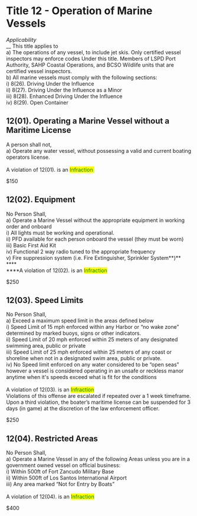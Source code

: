 # Title 12  - Operation of Marine Vessels

_Applicability‌_\
&#x20; __  This‌ ‌title‌ ‌applies‌ ‌to‌ ‌\
&#x20;    a) The‌ ‌operations‌ ‌of‌ ‌any‌ ‌vessel,‌ ‌to‌ ‌include‌ ‌jet‌ ‌skis.‌ ‌Only‌ ‌certified‌ ‌vessel‌ ‌inspectors‌ ‌may‌ ‌enforce‌ ‌codes‌ ‌Under‌ ‌this‌ ‌title.‌ ‌Members‌ ‌of‌ ‌LSPD‌ ‌Port‌ ‌Authority,‌ ‌SAHP‌ ‌Coastal‌ ‌Operations,‌ ‌and‌ ‌BCSO‌ ‌Wildlife‌ ‌units‌ ‌that‌ ‌are‌ ‌certified‌ ‌vessel‌ ‌inspectors.‌ ‌ ‌\
&#x20;    b) All‌ ‌marine‌ ‌vessels‌ ‌must‌ ‌comply‌ ‌with‌ ‌the‌ ‌following‌ ‌sections:‌ ‌\
&#x20;      i) 8(26).‌ ‌Driving‌ ‌Under‌ ‌the‌ ‌Influence‌\
&#x20;     ii) 8(27).‌ ‌Driving‌ ‌Under‌ ‌the‌ ‌Influence‌ ‌as‌ ‌a‌ ‌Minor‌ ‌\
&#x20;    iii) 8(28).‌ ‌Enhanced‌ ‌Driving‌ ‌Under‌ ‌the‌ ‌Influence‌\
&#x20;    iv) 8(29).‌ ‌Open‌ ‌Container‌

## 12(01).‌ ‌Operating‌ ‌a‌ ‌Marine‌ ‌Vessel‌ ‌without‌ ‌a‌ ‌Maritime‌ ‌License‌

A‌ ‌person‌ ‌shall‌ ‌not‌,\
&#x20;    a) Operate‌ ‌any‌ ‌water‌ ‌vessel,‌ ‌without‌ ‌‌possessing‌‌ ‌a‌ ‌valid‌ ‌and‌ ‌current‌ ‌boating‌ ‌operators‌ ‌license.‌ ‌\
\
A violation of 12(01). is an <mark style="color:green;">Infraction ‌</mark>


$150


## 12(02).‌ ‌Equipment‌&#x20;

No‌ ‌Person‌ ‌Shall‌,\
&#x20;    a) Operate‌ ‌a‌ ‌Marine‌ ‌Vessel‌ ‌without‌ ‌the‌ ‌appropriate‌ ‌equipment‌ ‌in‌ ‌working‌ ‌order‌ ‌and‌ ‌onboard‌ ‌\
&#x20;      i) All‌ ‌lights‌ ‌must‌ ‌be‌ ‌working‌ ‌and‌ ‌operational.‌ ‌\
&#x20;     ii) PFD‌ ‌available‌ ‌for‌ ‌each‌ ‌person‌ ‌onboard‌ ‌the‌ ‌vessel‌ ‌(they‌ ‌must‌ ‌be‌ ‌worn)‌ ‌\
&#x20;    iii) Basic‌ ‌First‌ ‌Aid‌ ‌Kit‌ ‌\
&#x20;    iv) Functional‌ ‌2‌ ‌way‌ ‌radio‌ ‌tuned‌ ‌to‌ ‌the‌ ‌appropriate‌ ‌frequency‌ ‌\
&#x20;     v) Fire‌ ‌suppression‌ ‌system‌ ‌(i.e.‌ ‌Fire‌ ‌Extinguisher,‌ ‌Sprinkler‌ ‌System**)‌**\
****\
****A violation of 12(02). is an <mark style="color:green;">Infraction</mark>


$250


## 12(03).‌ ‌Speed‌ ‌Limits‌

No‌ ‌Person‌ ‌Shall‌,\
&#x20;    a) Exceed‌ ‌a‌ ‌maximum‌ ‌speed‌ ‌limit‌ ‌in‌ ‌the‌ ‌areas‌ ‌defined‌ ‌below‌ ‌\
&#x20;      i) Speed‌ ‌Limit‌ ‌of‌ ‌15‌ ‌mph‌ ‌enforced‌ ‌within‌ ‌any‌ ‌Harbor‌ ‌or‌ ‌“no‌ ‌wake‌ ‌zone”‌ ‌determined‌ ‌by‌ ‌marked‌ ‌buoys,‌ ‌signs‌ ‌or‌ ‌other‌ ‌indicators.‌ ‌\
&#x20;     ii) Speed‌ ‌Limit‌ ‌of‌ ‌20‌ ‌mph‌ ‌enforced‌ ‌within‌ ‌25‌ ‌meters‌ ‌of‌ ‌any‌ ‌designated‌ ‌swimming‌ ‌area,‌ ‌public‌ ‌or‌ ‌private‌ ‌\
&#x20;    iii) Speed‌ ‌Limit‌ ‌of‌ ‌25‌ ‌mph‌ ‌enforced‌ ‌within‌ ‌25‌ ‌meters‌ ‌of‌ ‌any‌ ‌coast‌ ‌or‌ ‌shoreline‌ ‌when‌ ‌not‌ ‌in‌ ‌a‌ ‌designated‌ ‌swim‌ ‌area,‌ ‌public‌ ‌or‌ ‌private.‌ ‌\
&#x20;    iv) No‌ ‌Speed‌ ‌limit‌ ‌enforced‌ ‌on‌ ‌any‌ ‌water‌ ‌considered‌ ‌to‌ ‌be‌ ‌“open‌ ‌seas”‌ ‌however‌ ‌a‌ ‌vessel‌ ‌is‌ ‌considered‌ ‌operating‌ ‌in‌ ‌an‌ ‌unsafe‌ ‌or‌ ‌reckless‌ ‌manor‌ ‌anytime‌ ‌when‌ ‌it's‌ ‌speeds‌ ‌exceed‌ ‌what‌ ‌is‌ ‌fit‌ ‌for‌ ‌the‌ ‌conditions‌ ‌\
\
A violation of 12(03). is an <mark style="color:green;">Infraction</mark>\
Violations‌ ‌of‌ ‌this‌ ‌offense‌ ‌are‌ ‌escalated‌ ‌if‌ ‌repeated‌ ‌over‌ ‌a‌ ‌1‌ ‌week‌ ‌timeframe‌. Upon‌ ‌a‌ ‌third‌ ‌violation,‌ ‌the‌ ‌boater’s‌ ‌maritime‌ ‌license‌ ‌can‌ ‌be‌ ‌suspended‌ ‌for‌ ‌3‌ ‌days‌ ‌(in‌ ‌game)‌ ‌at‌ ‌the‌ ‌discretion‌ ‌of‌ ‌the‌ ‌law‌ ‌enforcement‌ ‌officer.‌


$250


## 12(04).‌ ‌Restricted‌ ‌Areas‌

No‌ ‌Person‌ ‌Shall‌,\
&#x20;    a) Operate‌ ‌a‌ ‌Marine‌ ‌Vessel‌ ‌in‌ ‌any‌ ‌of‌ ‌the‌ ‌following‌ ‌Areas‌ ‌unless‌ ‌you‌ ‌are‌ ‌in‌ ‌a‌ ‌government‌ ‌owned‌ ‌vessel‌ ‌on‌ ‌official‌ ‌business:‌ ‌\
&#x20;      i) Within‌ ‌500ft‌ ‌of‌ ‌Fort‌ ‌Zancudo‌ ‌Military‌ ‌Base‌ ‌\
&#x20;     ii) Within‌ ‌500ft‌ ‌of‌ ‌Los‌ ‌Santos‌ ‌International‌ ‌Airport‌ ‌\
&#x20;    iii) Any‌ ‌area‌ ‌marked‌ ‌“Not‌ ‌for‌ ‌Entry‌ ‌by‌ ‌Boats”‌ ‌\
\
A violation of 12(04). is an <mark style="color:green;">Infraction</mark>


$400

